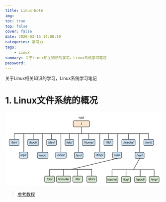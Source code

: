 ```yaml
---
title: Linux-Note
img: 
toc: true
top: false
cover: false
date: 2020-03-15 14:08:19
categories: 学习力
tags:
    - Linux
summary: 关于Linux相关知识的学习，Linux系统学习笔记
password:
---
```

关于Linux相关知识的学习，Linux系统学习笔记
<!--more-->

# 1. Linux文件系统的概况

![文件树状图](/img/linux/linuxfile.png)

>[参考教程](https://turingplanet.org/2019/11/04/%e6%96%87%e6%9c%ac%e6%93%8d%e4%bd%9c/)